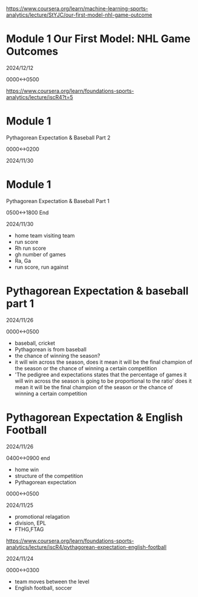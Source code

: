 https://www.coursera.org/learn/machine-learning-sports-analytics/lecture/StYJC/our-first-model-nhl-game-outcome

# Module 1 Our First Model: NHL Game Outcomes

2024/12/12

0000<->0500


https://www.coursera.org/learn/foundations-sports-analytics/lecture/iscR4?t=5

# Module 1
Pythagorean Expectation & Baseball Part 2

0000<->0200

2024/11/30

# Module 1
Pythagorean Expectation & Baseball Part 1

0500<->1800 End

2024/11/30

- home team visiting team
- run score
- Rh run score
- gh number of games
- Ra, Ga
- run score, run against

# Pythagorean Expectation & baseball part 1

2024/11/26

0000<->0500

- baseball, cricket
- Pythagorean is from baseball
- the chance of winning the season?
- it will win across the season, does it mean it will be the final champion of the season or the chance of winning a certain competition
- 'The pedigree and expectations states that the percentage of games it will win across the season is going to be proportional to the ratio' does it mean it will be the final champion of the season or the chance of winning a certain competition

# Pythagorean Expectation & English Football

2024/11/26

0400<->0900 end

- home win
- structure of the competition
- Pythagorean expectation

0000<->0500

2024/11/25

- promotional relagation
- division, EPL
- FTHG,FTAG

https://www.coursera.org/learn/foundations-sports-analytics/lecture/iscR4/pythagorean-expectation-english-football

2024/11/24

0000<->0300

- team moves between the level
- English football, soccer

